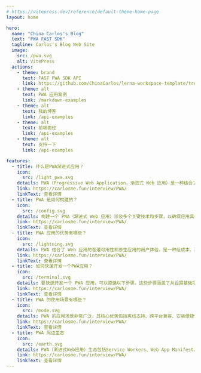 ```yaml
---
# https://vitepress.dev/reference/default-theme-home-page
layout: home

hero:
  name: "China Carlos's Blog"
  text: "PWA FAST SDK"
  tagline: Carlos's Blog Web Site
  image:
    src: /pwa.svg
    alt: VitePress
  actions:
    - theme: brand
      text: FAST PWA SDK API
      link: https://github.com/ChinaCarlos/lerna-workspace-template/tree/dev/packages/fast-pwa-sdk
    - theme: alt
      text: PWA 应用案例
      link: /markdown-examples
    - theme: alt
      text: 我的博客
      link: /api-examples
    - theme: alt
      text: 前端面经
      link: /api-examples
    - theme: alt
      text: 支持一下
      link: /api-examples

features:
  - title: 什么是PWA渐进式应用？
    icon:
      src: /light_pwa.svg
    details: PWA（Progressive Web Application，渐进式 Web 应用）是一种结合了传统 Web 应用与原生移动应用优势的应用程序。PWA 利用现代 Web 技术提供用户体验接近原生应用的 Web 应用
    link: https://carlosme.fun/interview/PWA/
    linkText: 查看详情
  - title: PWA 是如何构建的？
    icon:
      src: /config.svg
    details: 构建一个 PWA（渐进式 Web 应用）涉及多个关键技术和步骤，以确保应用具备离线能力、快速加载、可安装性等核心特性。以下是构建 PWA 的主要步骤和技术。
    link: https://carlosme.fun/interview/PWA/
    linkText: 查看详情
  - title: PWA 应用的优势有哪些？
    icon:
      src: /lightning.svg
    details: PWA 结合了 Web 应用的普遍可用性和原生应用的用户体验，是一种低成本、高效能的跨平台应用开发解决方案，通过提供离线能力、推送通知、可安装性等特性，能够在保持用户体验的同时，降低开发、维护和分发成本。
    link: https://carlosme.fun/interview/PWA/
    linkText: 查看详情
  - title: 如何快速开发一个PWA应用？
    icon:
      src: /terminal.svg
    details: 要快速开发一个 PWA 应用，可以遵循以下步骤。这些步骤涵盖了从设置基础项目到实现 PWA 核心特性的所有内容。
    link: https://carlosme.fun/interview/PWA/
    linkText: 查看详情
  - title: PWA 的使用场景有哪些？
    icon:
      src: /mode.svg
    details: PWA 的应用场景非常广泛，其核心优势包括离线支持、跨平台兼容、安装便捷性等，使其适用于各种类型的应用和服务。无论是商业、教育、医疗还是娱乐领域，PWA 都能够提供流畅、高效和可靠的用户体验。
    link: https://carlosme.fun/interview/PWA/
    linkText: 查看详情
  - title: PWA 周边生态
    icon:
      src: /earth.svg
    details: PWA（渐进式Web应用）生态包括Service Workers、Web App Manifest、响应式设计、离线支持、推送通知和应用缓存等技术，旨在提升Web应用的性能和用户体验，接近原生应用的功能。
    link: https://carlosme.fun/interview/PWA/
    linkText: 查看详情
---
```


<VisitorPanel></VisitorPanel>
<confetti />
